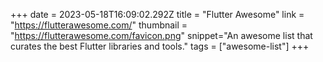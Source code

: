 +++
date = 2023-05-18T16:09:02.292Z
title = "Flutter Awesome"
link = "https://flutterawesome.com/"
thumbnail = "https://flutterawesome.com/favicon.png"
snippet="An awesome list that curates the best Flutter libraries and tools."
tags = ["awesome-list"]
+++
